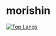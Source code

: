 # morishin

[![Top Langs](https://github-readme-stats.vercel.app/api/top-langs/?username={m34github}
)](https://github.com/anuraghazra/github-readme-stats)
